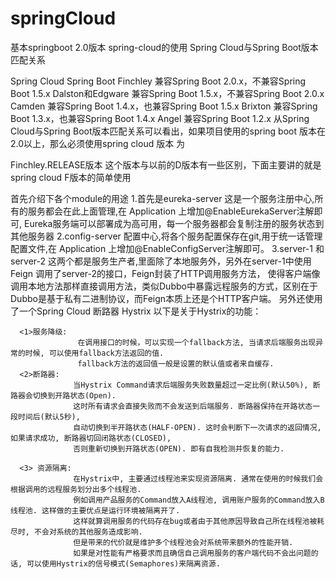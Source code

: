 # springCloud
基本springboot 2.0版本 spring-cloud的使用
Spring Cloud与Spring Boot版本匹配关系

Spring Cloud	Spring Boot
Finchley	兼容Spring Boot 2.0.x，不兼容Spring Boot 1.5.x
Dalston和Edgware	兼容Spring Boot 1.5.x，不兼容Spring Boot 2.0.x
Camden	兼容Spring Boot 1.4.x，也兼容Spring Boot 1.5.x
Brixton	兼容Spring Boot 1.3.x，也兼容Spring Boot 1.4.x
Angel	兼容Spring Boot 1.2.x
从Spring Cloud与Spring Boot版本匹配关系可以看出，如果项目使用的spring boot 版本在 2.0以上，那么必须使用spring cloud 版本 为

Finchley.RELEASE版本 这个版本与以前的D版本有一些区别，下面主要讲的就是spring cloud F版本的简单使用

首先介绍下各个module的用途
   1.首先是eureka-server 这是一个服务注册中心,所有的服务都会在此上面管理,在 Application 上增加@EnableEurekaServer注解即可,
 Eureka服务端可以部署成为高可用，每一个服务器都会复制注册的服务状态到其他服务器
   2.config-server 配置中心,将各个服务配置保存在git,用于统一话管理配置文件,在 Application 上增加@EnableConfigServer注解即可。
   3.server-1 和 server-2  这两个都是服务生产者,里面除了本地服务外，另外在server-1中使用Feign 调用了server-2的接口，Feign封装了HTTP调用服务方法，
   使得客户端像调用本地方法那样直接调用方法，类似Dubbo中暴露远程服务的方式，区别在于Dubbo是基于私有二进制协议，而Feign本质上还是个HTTP客户端。
   另外还使用了一个Spring Cloud 断路器 Hystrix
   以下是关于Hystrix的功能：
   
      <1>服务降级: 
                   在调用接口的时候，可以实现一个fallback方法, 当请求后端服务出现异常的时候, 可以使用fallback方法返回的值.
                   fallback方法的返回值一般是设置的默认值或者来自缓存.
      <2>断路器:
                  当Hystrix Command请求后端服务失败数量超过一定比例(默认50%), 断路器会切换到开路状态(Open). 
                  这时所有请求会直接失败而不会发送到后端服务. 断路器保持在开路状态一段时间后(默认5秒), 
                  自动切换到半开路状态(HALF-OPEN). 这时会判断下一次请求的返回情况, 如果请求成功, 断路器切回闭路状态(CLOSED), 
                  否则重新切换到开路状态(OPEN). 即有自我检测并恢复的能力.

      <3> 资源隔离:
                  在Hystrix中, 主要通过线程池来实现资源隔离. 通常在使用的时候我们会根据调用的远程服务划分出多个线程池. 
                  例如调用产品服务的Command放入A线程池, 调用账户服务的Command放入B线程池. 这样做的主要优点是运行环境被隔离开了.
                  这样就算调用服务的代码存在bug或者由于其他原因导致自己所在线程池被耗尽时, 不会对系统的其他服务造成影响. 
                  但是带来的代价就是维护多个线程池会对系统带来额外的性能开销. 
                  如果是对性能有严格要求而且确信自己调用服务的客户端代码不会出问题的话, 可以使用Hystrix的信号模式(Semaphores)来隔离资源.
